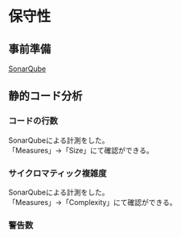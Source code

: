 # 保守性

## 事前準備
[SonarQube](./sonar-qube.md)

## 静的コード分析
### コードの行数
SonarQubeによる計測をした。    
「Measures」->「Size」にて確認ができる。

### サイクロマティック複雑度
SonarQubeによる計測をした。  
「Measures」->「Complexity」にて確認ができる。

### 警告数
